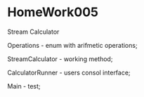 # HomeWork005
Stream Calculator

Operations - enum with arifmetic operations;

StreamCalculator - working method;

CalculatorRunner - users consol interface;

Main - test;
